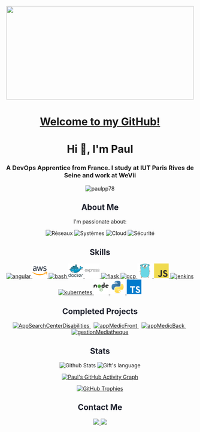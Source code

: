 <!-- Header -->
<p align="center">
  <img src="https://github.com/paulpp78/paulpp78/blob/main/Gif/Presentation.gif" width="500" height="250">
</p>

<!-- Title -->
<h1 align="center">
  <a href="#">Welcome to my GitHub!</a>
</h1>

<!-- Introduction -->
<h1 align="center">Hi 👋, I'm Paul</h1>
<h3 align="center">A DevOps Apprentice from France. I study at IUT Paris Rives de Seine and work at WeVii</h3>

<p align="center">
  <img src="https://komarev.com/ghpvc/?username=paulpp78&label=Profile%20views&color=0e75b6&style=flat" alt="paulpp78" />
</p>

<!-- About Me -->
<h2 align="center" style="color: #1F222E;">About Me</h2>
<p align="center">I'm passionate about:</p>
<p align="center">
  <img src="https://img.shields.io/badge/Réseaux-0078D4?style=for-the-badge&logo=cisco&logoColor=white" alt="Réseaux" />
  <img src="https://img.shields.io/badge/Systèmes-212121?style=for-the-badge&logo=ubuntu&logoColor=white" alt="Systèmes" />
  <img src="https://img.shields.io/badge/Cloud-232F3E?style=for-the-badge&logo=amazon-aws&logoColor=white" alt="Cloud" />
  <img src="https://img.shields.io/badge/Sécurité-4B0082?style=for-the-badge&logo=security&logoColor=white" alt="Sécurité" />
</p>

<!-- Skills -->
<h2 align="center" style="color: #1F222E;">Skills</h2>
<p align="center">
  <a href="https://angular.io" target="_blank" rel="noreferrer">
    <img src="https://angular.io/assets/images/logos/angular/angular.svg" alt="angular" width="40" height="40"/>
  </a>
  <a href="https://aws.amazon.com" target="_blank" rel="noreferrer">
    <img src="https://raw.githubusercontent.com/devicons/devicon/master/icons/amazonwebservices/amazonwebservices-original-wordmark.svg" alt="aws" width="40" height="40"/>
  </a>
  <a href="https://www.gnu.org/software/bash/" target="_blank" rel="noreferrer">
    <img src="https://www.vectorlogo.zone/logos/gnu_bash/gnu_bash-icon.svg" alt="bash" width="40" height="40"/>
  </a>
  <a href="https://www.docker.com/" target="_blank" rel="noreferrer">
    <img src="https://raw.githubusercontent.com/devicons/devicon/master/icons/docker/docker-original-wordmark.svg" alt="docker" width="40" height="40"/>
  </a>
  <a href="https://expressjs.com" target="_blank" rel="noreferrer">
    <img src="https://raw.githubusercontent.com/devicons/devicon/master/icons/express/express-original-wordmark.svg" alt="express" width="40" height="40"/>
  </a>
  <a href="https://flask.palletsprojects.com/" target="_blank" rel="noreferrer">
    <img src="https://www.vectorlogo.zone/logos/pocoo_flask/pocoo_flask-icon.svg" alt="flask" width="40" height="40"/>
  </a>
  <a href="https://cloud.google.com" target="_blank" rel="noreferrer">
    <img src="https://www.vectorlogo.zone/logos/google_cloud/google_cloud-icon.svg" alt="gcp" width="40" height="40"/>
  </a>
  <a href="https://golang.org" target="_blank" rel="noreferrer">
    <img src="https://raw.githubusercontent.com/devicons/devicon/master/icons/go/go-original.svg" alt="go" width="40" height="40"/>
  </a>
  <a href="https://developer.mozilla.org/en-US/docs/Web/JavaScript" target="_blank" rel="noreferrer">
    <img src="https://raw.githubusercontent.com/devicons/devicon/master/icons/javascript/javascript-original.svg" alt="javascript" width="40" height="40"/>
  </a>
  <a href="https://www.jenkins.io" target="_blank" rel="noreferrer">
    <img src="https://www.vectorlogo.zone/logos/jenkins/jenkins-icon.svg" alt="jenkins" width="40" height="40"/>
  </a>
  <a href="https://kubernetes.io" target="_blank" rel="noreferrer">
    <img src="https://www.vectorlogo.zone/logos/kubernetes/kubernetes-icon.svg" alt="kubernetes" width="40" height="40"/>
  </a>
  <a href="https://nodejs.org" target="_blank" rel="noreferrer">
    <img src="https://raw.githubusercontent.com/devicons/devicon/master/icons/nodejs/nodejs-original-wordmark.svg" alt="nodejs" width="40" height="40"/>
  </a>
  <a href="https://www.python.org" target="_blank" rel="noreferrer">
    <img src="https://raw.githubusercontent.com/devicons/devicon/master/icons/python/python-original.svg" alt="python" width="40" height="40"/>
  </a>
  <a href="https://www.typescriptlang.org/" target="_blank" rel="noreferrer">
    <img src="https://raw.githubusercontent.com/devicons/devicon/master/icons/typescript/typescript-original.svg" alt="typescript" width="40" height="40"/>
  </a>
</p>

<!-- Completed Projects -->
<h2 align="center" style="color: #1F222E;">Completed Projects</h2>
<p align="center">
  <a href="https://github.com/paulpp78/AppSearchCenterDisabilities">
    <img src="https://github-readme-stats.vercel.app/api/pin/?username=paulpp78&repo=AppSearchCenterDisabilities&bg_color=0d1116&title_color=ce09ec&text_color=a4aacb&icon_color=007ec6" alt="AppSearchCenterDisabilities">
  </a>
  &nbsp;
  <a href="https://github.com/paulpp78/appMedicFront">
    <img src="https://github-readme-stats.vercel.app/api/pin/?username=paulpp78&repo=appMedicFront&bg_color=0d1116&title_color=ce09ec&text_color=a4aacb&icon_color=007ec6" alt="appMedicFront">
  </a>
  &nbsp;
  <a href="https://github.com/paulpp78/appMedicBack">
    <img src="https://github-readme-stats.vercel.app/api/pin/?username=paulpp78&repo=appMedicBack&bg_color=0d1116&title_color=ce09ec&text_color=a4aacb&icon_color=007ec6" alt="appMedicBack">
  </a>
  &nbsp;
  <a href="https://github.com/paulpp78/gestionMediatheque">
    <img src="https://github-readme-stats.vercel.app/api/pin/?username=paulpp78&repo=gestionMediatheque&bg_color=0d1116&title_color=ce09ec&text_color=a4aacb&icon_color=007ec6" alt="gestionMediatheque">
  </a>
</p>

<!-- Stats -->
<h2 align="center" style="color: #1F222E;">Stats</h2>
<p align="center">
  <img src="https://github-readme-stats.vercel.app/api?username=paulpp78&show_icons=true&theme=dark" alt="Github Stats" width="400px" />
  <img src="https://github-readme-stats.vercel.app/api/top-langs?username=paulpp78&langs_count=10&show_icons=true&locale=en&layout=compact&theme=dark" alt="Gift's language" width="400px" />
</p>
<p align="center">
  <a href="https://github.com/ashutosh00710/github-readme-activity-graph">
    <img src="https://github-readme-activity-graph.vercel.app/graph?username=paulpp78&theme=github-compact" alt="Paul's GitHub Activity Graph">
  </a>
</p>

<!-- Trophies -->
<p align="center">
  <a href="https://github.com/ryo-ma/github-profile-trophy">
    <img src="https://github-profile-trophy.vercel.app/?username=paulpp78" alt="GitHub Trophies">
  </a>
</p>

<!-- Contact -->
<h2 align="center" style="color: #1F222E;">Contact Me</h2>
<p align="center">
  <a href="https://www.linkedin.com/in/paul-perigault/" target="_blank">
    <img src="https://img.shields.io/badge/Linkedin-%230077B5.svg?style=for-the-badge&logo=linkedin&logoColor=white">
  </a>
  <a href="https://github.com/paulpp78/" target="_blank">
    <img src="https://img.shields.io/badge/GitHub-%23121011.svg?style=for-the-badge&logo=github&logoColor=white">
  </a>
</p>
